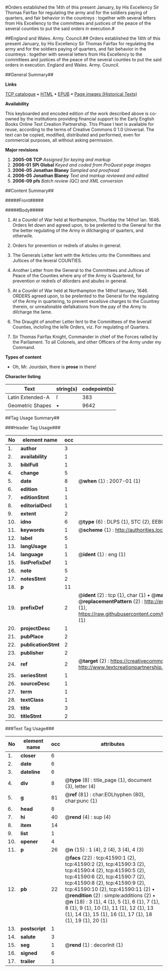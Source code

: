 #Orders established the 14th of this present January, by His Excellency Sir Thomas Fairfax for regulating the army and for the soldiers paying of quarters, and fair behavior in the countreys : together with several letters from His Excellency to the committees and justices of the peace of the several counties to put the said orders in execution.#

##England and Wales. Army. Council.##
Orders established the 14th of this present January, by His Excellency Sir Thomas Fairfax for regulating the army and for the soldiers paying of quarters, and fair behavior in the countreys : together with several letters from His Excellency to the committees and justices of the peace of the several counties to put the said orders in execution.
England and Wales. Army. Council.

##General Summary##

**Links**

[TCP catalogue](http://www.ota.ox.ac.uk/tcp/)  • 
[HTML](http://tei.it.ox.ac.uk/tcp/Texts-HTML/free/A39/A39400.html)  • 
[EPUB](http://tei.it.ox.ac.uk/tcp/Texts-EPUB/free/A39/A39400.epub) • 
[Page images (Historical Texts)](https://data.historicaltexts.jisc.ac.uk/view?pubId=eebo-08704292e&pageId=eebo-08704292e-41590-1)

**Availability**

This keyboarded and encoded edition of the
	       work described above is co-owned by the institutions
	       providing financial support to the Early English Books
	       Online Text Creation Partnership. This Phase I text is
	       available for reuse, according to the terms of Creative
	       Commons 0 1.0 Universal. The text can be copied,
	       modified, distributed and performed, even for
	       commercial purposes, all without asking permission.

**Major revisions**

1. __2005-08__ __TCP__ *Assigned for keying and markup*
1. __2006-01__ __SPi Global__ *Keyed and coded from ProQuest page images*
1. __2006-05__ __Jonathan Blaney__ *Sampled and proofread*
1. __2006-05__ __Jonathan Blaney__ *Text and markup reviewed and edited*
1. __2006-09__ __pfs__ *Batch review (QC) and XML conversion*

##Content Summary##

#####Front#####

#####Body#####

1. At a Counſel of War held at Northampton, Thurſday the 14thof Ian. 1646. Orders ſet down and agreed upon, to be preſented to the General for the the better regulating of the Army in diſcharging of quarters, and otherwiſe.

1. Orders for prevention or redreſs of abuſes in general.

1. The Generals Letter ſent with the Articles unto the Committees and Juſtices of the ſeveral COUNTIES.

1. Another Letter from the General to the Committees and Juſtices of Peace of the Counties where any of the Army is Quartered, for prevention or redreſs of diſorders and abuſes in general.

1. At a Counſel of War held at Northampton the 14thof Ianuary, 1646. ORDERS agreed upon, to be preſented to the General for the regulating of the Army in quartering, to prevent exceſsive charges to the Countrey therein, or unreaſonable defalkations from the pay of the Army to diſcharge the ſame.

1. The Draught of another Letter ſent to the Committees of the ſeverall Counties, incloſing the leſſe Orders, viz. For regulating of Quarters.

1. Sir Thomas Fairfax Knight, Commander in chief of the Forces raiſed by the Parliament. To all Colonels, and other Officers of the Army under my Command.

**Types of content**

  * Oh, Mr. Jourdain, there is **prose** in there!

**Character listing**


|Text|string(s)|codepoint(s)|
|---|---|---|
|Latin Extended-A|ſ|383|
|Geometric Shapes|▪|9642|

##Tag Usage Summary##

###Header Tag Usage###

|No|element name|occ|attributes|
|---|---|---|---|
|1.|__author__|3||
|2.|__availability__|1||
|3.|__biblFull__|1||
|4.|__change__|5||
|5.|__date__|8| @__when__ (1) : 2007-01 (1)|
|6.|__edition__|1||
|7.|__editionStmt__|1||
|8.|__editorialDecl__|1||
|9.|__extent__|2||
|10.|__idno__|6| @__type__ (6) : DLPS (1), STC (2), EEBO-CITATION (1), OCLC (1), VID (1)|
|11.|__keywords__|1| @__scheme__ (1) : http://authorities.loc.gov/ (1)|
|12.|__label__|5||
|13.|__langUsage__|1||
|14.|__language__|1| @__ident__ (1) : eng (1)|
|15.|__listPrefixDef__|1||
|16.|__note__|5||
|17.|__notesStmt__|2||
|18.|__p__|11||
|19.|__prefixDef__|2| @__ident__ (2) : tcp (1), char (1)  •  @__matchPattern__ (2) : ([0-9\-]+):([0-9IVX]+) (1), (.+) (1)  •  @__replacementPattern__ (2) : http://eebo.chadwyck.com/downloadtiff?vid=$1&page=$2 (1), https://raw.githubusercontent.com/textcreationpartnership/Texts/master/tcpchars.xml#$1 (1)|
|20.|__projectDesc__|1||
|21.|__pubPlace__|2||
|22.|__publicationStmt__|2||
|23.|__publisher__|2||
|24.|__ref__|2| @__target__ (2) : https://creativecommons.org/publicdomain/zero/1.0/ (1), http://www.textcreationpartnership.org/docs/. (1)|
|25.|__seriesStmt__|1||
|26.|__sourceDesc__|1||
|27.|__term__|1||
|28.|__textClass__|1||
|29.|__title__|3||
|30.|__titleStmt__|2||


###Text Tag Usage###

|No|element name|occ|attributes|
|---|---|---|---|
|1.|__closer__|6||
|2.|__date__|6||
|3.|__dateline__|6||
|4.|__div__|8| @__type__ (8) : title_page (1), document (3), letter (4)|
|5.|__g__|81| @__ref__ (81) : char:EOLhyphen (80), char:punc (1)|
|6.|__head__|8||
|7.|__hi__|40| @__rend__ (4) : sup (4)|
|8.|__item__|14||
|9.|__list__|1||
|10.|__opener__|4||
|11.|__p__|26| @__n__ (15) : 1 (4), 2 (4), 3 (4), 4 (3)|
|12.|__pb__|22| @__facs__ (22) : tcp:41590:1 (2), tcp:41590:2 (2), tcp:41590:3 (2), tcp:41590:4 (2), tcp:41590:5 (2), tcp:41590:6 (2), tcp:41590:7 (2), tcp:41590:8 (2), tcp:41590:9 (2), tcp:41590:10 (2), tcp:41590:11 (2)  •  @__rendition__ (2) : simple:additions (2)  •  @__n__ (18) : 3 (1), 4 (1), 5 (1), 6 (1), 7 (1), 8 (1), 9 (1), 10 (1), 11 (1), 12 (1), 13 (1), 14 (1), 15 (1), 16 (1), 17 (1), 18 (1), 19 (1), 20 (1)|
|13.|__postscript__|1||
|14.|__salute__|3||
|15.|__seg__|1| @__rend__ (1) : decorInit (1)|
|16.|__signed__|6||
|17.|__trailer__|1||
